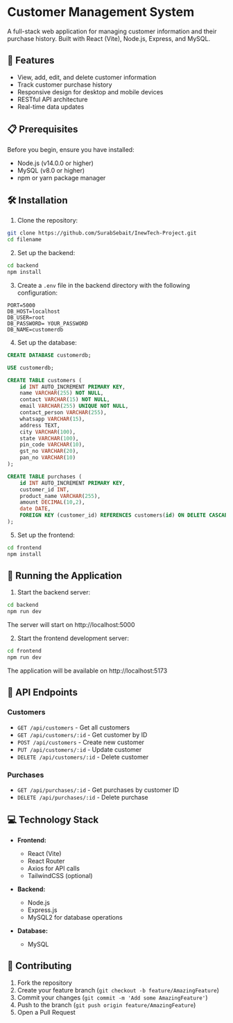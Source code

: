 # Customer Management System

A full-stack web application for managing customer information and their purchase history. Built with React (Vite), Node.js, Express, and MySQL.

## 🚀 Features

- View, add, edit, and delete customer information
- Track customer purchase history
- Responsive design for desktop and mobile devices
- RESTful API architecture
- Real-time data updates

## 📋 Prerequisites

Before you begin, ensure you have installed:
- Node.js (v14.0.0 or higher)
- MySQL (v8.0 or higher)
- npm or yarn package manager

## 🛠️ Installation

1. Clone the repository:
```bash
git clone https://github.com/SurabSebait/InewTech-Project.git
cd filename
```

2. Set up the backend:
```bash
cd backend
npm install
```

3. Create a `.env` file in the backend directory with the following configuration:
```env
PORT=5000
DB_HOST=localhost
DB_USER=root
DB_PASSWORD= YOUR_PASSWORD
DB_NAME=customerdb
```

4. Set up the database:
```sql
CREATE DATABASE customerdb;

USE customerdb;

CREATE TABLE customers (
    id INT AUTO_INCREMENT PRIMARY KEY,
    name VARCHAR(255) NOT NULL,
    contact VARCHAR(15) NOT NULL,
    email VARCHAR(255) UNIQUE NOT NULL,
    contact_person VARCHAR(255),
    whatsapp VARCHAR(15),
    address TEXT,
    city VARCHAR(100),
    state VARCHAR(100),
    pin_code VARCHAR(10),
    gst_no VARCHAR(20),
    pan_no VARCHAR(10)
); 

CREATE TABLE purchases (
    id INT AUTO_INCREMENT PRIMARY KEY,
    customer_id INT,
    product_name VARCHAR(255),
    amount DECIMAL(10,2),
    date DATE,
    FOREIGN KEY (customer_id) REFERENCES customers(id) ON DELETE CASCADE
); 
```

5. Set up the frontend:
```bash
cd frontend
npm install
```

## 🚦 Running the Application

1. Start the backend server:
```bash
cd backend
npm run dev
```
The server will start on http://localhost:5000

2. Start the frontend development server:
```bash
cd frontend
npm run dev
```
The application will be available on http://localhost:5173

## 📝 API Endpoints

### Customers

- `GET /api/customers` - Get all customers
- `GET /api/customers/:id` - Get customer by ID
- `POST /api/customers` - Create new customer
- `PUT /api/customers/:id` - Update customer
- `DELETE /api/customers/:id` - Delete customer

### Purchases

- `GET /api/purchases/:id` - Get purchases by customer ID
- `DELETE /api/purchases/:id` - Delete purchase

## 💻 Technology Stack

- **Frontend:**
  - React (Vite)
  - React Router
  - Axios for API calls
  - TailwindCSS (optional)

- **Backend:**
  - Node.js
  - Express.js
  - MySQL2 for database operations

- **Database:**
  - MySQL

## 🤝 Contributing

1. Fork the repository
2. Create your feature branch (`git checkout -b feature/AmazingFeature`)
3. Commit your changes (`git commit -m 'Add some AmazingFeature'`)
4. Push to the branch (`git push origin feature/AmazingFeature`)
5. Open a Pull Request



